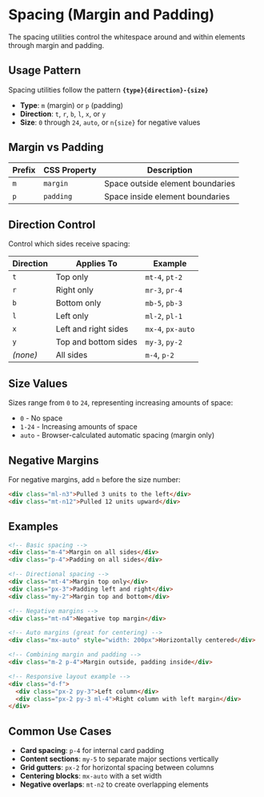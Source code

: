 # Spacing (Margin and Padding)

The spacing utilities control the whitespace around and within elements through margin and padding.

## Usage Pattern

Spacing utilities follow the pattern **`{type}{direction}-{size}`**

- **Type**: `m` (margin) or `p` (padding)
- **Direction**: `t`, `r`, `b`, `l`, `x`, or `y`
- **Size**: `0` through `24`, `auto`, or `n{size}` for negative values

## Margin vs Padding

| Prefix                      | CSS Property | Description                        |
| --------------------------- | ------------ | ---------------------------------- |
| <code class="big">m</code>  | `margin`     | Space outside element boundaries   |
| <code class="big">p</code>  | `padding`    | Space inside element boundaries    |

## Direction Control

Control which sides receive spacing:

| Direction                   | Applies To              | Example           |
| --------------------------- | ----------------------- | ----------------- |
| <code class="big">t</code>  | Top only                | `mt-4`, `pt-2`    |
| <code class="big">r</code>  | Right only              | `mr-3`, `pr-4`    |
| <code class="big">b</code>  | Bottom only             | `mb-5`, `pb-3`    |
| <code class="big">l</code>  | Left only               | `ml-2`, `pl-1`    |
| <code class="big">x</code>  | Left and right sides    | `mx-4`, `px-auto` |
| <code class="big">y</code>  | Top and bottom sides    | `my-3`, `py-2`    |
| *(none)*                    | All sides               | `m-4`, `p-2`      |

## Size Values

Sizes range from `0` to `24`, representing increasing amounts of space:

- `0` - No space
- `1-24` - Increasing amounts of space
- `auto` - Browser-calculated automatic spacing (margin only)

## Negative Margins

For negative margins, add `n` before the size number:

```html
<div class="ml-n3">Pulled 3 units to the left</div>
<div class="mt-n12">Pulled 12 units upward</div>
```

## Examples

```html
<!-- Basic spacing -->
<div class="m-4">Margin on all sides</div>
<div class="p-4">Padding on all sides</div>

<!-- Directional spacing -->
<div class="mt-4">Margin top only</div>
<div class="px-3">Padding left and right</div>
<div class="my-2">Margin top and bottom</div>

<!-- Negative margins -->
<div class="mt-n4">Negative top margin</div>

<!-- Auto margins (great for centering) -->
<div class="mx-auto" style="width: 200px">Horizontally centered</div>

<!-- Combining margin and padding -->
<div class="m-2 p-4">Margin outside, padding inside</div>

<!-- Responsive layout example -->
<div class="d-f">
  <div class="px-2 py-3">Left column</div>
  <div class="px-2 py-3 ml-4">Right column with left margin</div>
</div>
```

## Common Use Cases

- **Card spacing**: `p-4` for internal card padding
- **Content sections**: `my-5` to separate major sections vertically
- **Grid gutters**: `px-2` for horizontal spacing between columns
- **Centering blocks**: `mx-auto` with a set width
- **Negative overlaps**: `mt-n2` to create overlapping elements
